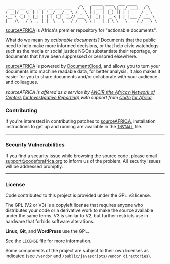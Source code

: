 ```
                                 _    _____ ____  ___ ____    _    
 ___  ___  _   _ _ __ ___ ___   / \  |  ___|  _ \|_ _/ ___|  / \   
/ __|/ _ \| | | | '__/ __/ _ \ / _ \ | |_  | |_) || | |     / _ \  
\__ \ (_) | |_| | | | (_|  __// ___ \|  _| |  _ < | | |___ / ___ \ 
|___/\___/ \__,_|_|  \___\___/_/   \_\_|   |_| \_\___\____/_/   \_\
```

[sourceAFRICA](https://sourceafrica.net/) is Africa's premier repository for "actionable documents".

What do we mean by *actionable documents*? Documents that the public need to help make more informed decisions, or that help civic watchdogs such as the media or social justice NGOs substantiate their reportage, or documents that have been suppressed or censored elsewhere.
 
[sourceAFRICA](https://sourceafrica.net/) is powered by [DocumentCloud](https://github.com/documentcloud/documentcloud), and allows you to turn your documents into machine readable data, for better analysis. It also makes it easier for you to share documents and/or collaborate with your audience and colleagues.

*sourceAFRICA is offered as a service by [ANCIR (the African Network of Centers for Investigative Reporting)](https://investigativecenters.org) with support from [Code for Africa](https://codeforafrica.org).*

### Contributing

If you're interested in contributing patches to [sourceAFRICA](https://sourceafrica.net/), installation instructions to get up and running are available in the [`INSTALL`](./INSTALL.md) file.

---

### Security Vulnerabilities

If you find a security issue while browsing the source code, please email [support@codeforafrica.org](mailto:support@codeforafrica.org) to inform us of the problem. All security issues will be addressed promptly.

---

### License

Code contributed to this project is provided under the GPL v3 license.

The GPL (V2 or V3) is a copyleft license that requires anyone who distributes your code or a derivative work to make the source available under the same terms. V3 is similar to V2, but further restricts use in hardware that forbids software alterations.

**Linux**, **Git**, and **WordPress** use the GPL.

See the [`LICENSE`](./LICENSE) file for more information.

Some components of the project are subject to their own licenses as indicated (see `/vendor` and `/public/javascripts/vendor directories`).
